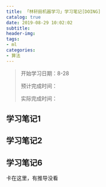 ```yaml
---
title: 「林轩田机器学习」学习笔记[DOING]
catalog: true
date: 2019-08-29 10:02:02
subtitle:
header-img:
tags:
- ml
categories:
- 算法
---
```

> 开始学习日期：8-28
> 
> 预计完成时间：
>
> 实际完成时间：

## 学习笔记1

## 学习笔记2

## 学习笔记6
卡在这里，有推导没看
